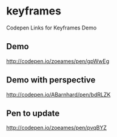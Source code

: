 # keyframes
Codepen Links for Keyframes Demo

## Demo
http://codepen.io/zoeames/pen/gpWwEg

## Demo with perspective
http://codepen.io/ABarnhard/pen/bdRLZK

## Pen to update
http://codepen.io/zoeames/pen/pvqBYZ

